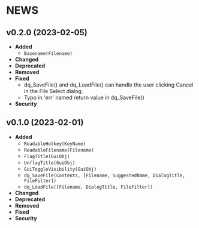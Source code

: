 # NEWS

## v0.2.0 (2023-02-05)

- **Added**
    - `Basename(Filename)`
- **Changed**
- **Deprecated**
- **Removed**
- **Fixed**
    - dq_SaveFile() and dq_LoadFile() can handle the user clicking Cancel in the File Select dialog.
    - Typo in 'err' named return value in dq_SaveFile()
- **Security**


## v0.1.0 (2023-02-01)

- **Added**
    - `ReadableHotkey(KeyName)`
    - `ReadableFilename(Filename)`
    - `FlagTitle(GuiObj)`
    - `UnflagTitle(GuiObj)`
    - `GuiToggleVisibility(GuiObj)`
    - `dq_SaveFile(Contents, [Filename, SuggestedName, DialogTitle, FileFilter])`
    - `dq_LoadFile([Filename, DialogTitle, FileFilter])`
- **Changed**
- **Deprecated**
- **Removed**
- **Fixed**
- **Security**


